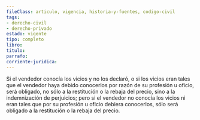```yaml
---
fileClass: articulo, vigencia, historia-y-fuentes, codigo-civil
tags:
- derecho-civil
- derecho-privado
estado: vigente
tipo: completo
libro:
titulo:
parrafo:
corriente-juridica:
---
```

Si el vendedor conocía los vicios y no los declaró, o si los vicios eran tales que el vendedor haya debido conocerlos por razón de su profesión u oficio, será obligado, no sólo a la restitución o la rebaja del precio, sino a la indemnización de perjuicios; pero si el vendedor no conocía los vicios ni eran tales que por su profesión u oficio debiera conocerlos, sólo será obligado a la restitución o la rebaja del precio.